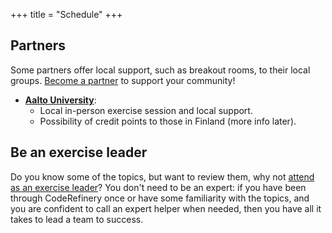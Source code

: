 +++
title = "Schedule"
+++

## Partners

Some partners offer local support, such as breakout rooms, to their local
groups. [Become a partner](https://coderefinery.org/organization/partners/) to
support your community!

- [**Aalto University**](https://scicomp.aalto.fi/):
  - Local in-person exercise session and local support.
  - Possibility of credit points to those in Finland (more info later).


## Be an exercise leader

Do you know some of the topics, but want to review them, why not [attend as an
exercise leader](/join/#volunteer-as-exercise-lead)?  You don't need to be an
expert: if you have been through CodeRefinery once or have some familiarity
with the topics, and you are confident to call an expert helper when needed,
then you have all it takes to lead a team to success.
